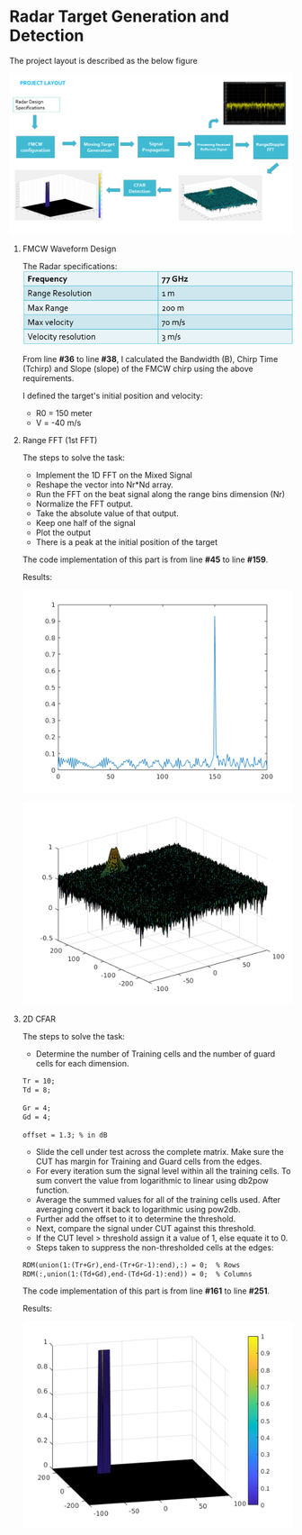 # Radar Target Generation and Detection

The project layout is described as the below figure

![project_layout](./docs/project_layout.png)

1. FMCW Waveform Design

    The Radar specifications: 
    ![radar_requirement](./docs/radar_requirement.png)

    From line **#36** to line **#38**, I calculated the Bandwidth (B), Chirp Time (Tchirp) and Slope (slope) of the FMCW chirp using the above requirements.

    I defined the target's initial position and velocity:
    - R0 = 150 meter
    - V = -40 m/s

2. Range FFT (1st FFT)

    The steps to solve the task:
    - Implement the 1D FFT on the Mixed Signal
    - Reshape the vector into Nr*Nd array.
    - Run the FFT on the beat signal along the range bins dimension (Nr)
    - Normalize the FFT output.
    - Take the absolute value of that output.
    - Keep one half of the signal
    - Plot the output
    - There is a peak at the initial position of the target

    The code implementation of this part is from line **#45** to line **#159**.

    Results:

    ![out1](./docs/out1.png)

    ![out2](./docs/out2.png)


3. 2D CFAR

    The steps to solve the task:
    - Determine the number of Training cells and the number of guard cells for each dimension.

    ```
    Tr = 10;
    Td = 8;

    Gr = 4;
    Gd = 4;

    offset = 1.3; % in dB
    ```

    - Slide the cell under test across the complete matrix. Make sure the CUT has margin for Training and Guard cells from the edges.
    - For every iteration sum the signal level within all the training cells. To sum convert the value from logarithmic to linear using db2pow function.
    - Average the summed values for all of the training cells used. After averaging convert it back to logarithmic using pow2db.
    - Further add the offset to it to determine the threshold.
    - Next, compare the signal under CUT against this threshold.
    - If the CUT level > threshold assign it a value of 1, else equate it to 0.
    - Steps taken to suppress the non-thresholded cells at the edges:
    ```
    RDM(union(1:(Tr+Gr),end-(Tr+Gr-1):end),:) = 0;  % Rows
    RDM(:,union(1:(Td+Gd),end-(Td+Gd-1):end)) = 0;  % Columns
    ```

    The code implementation of this part is from line **#161** to line **#251**.

    Results:

    ![out3](./docs/out3.png)
